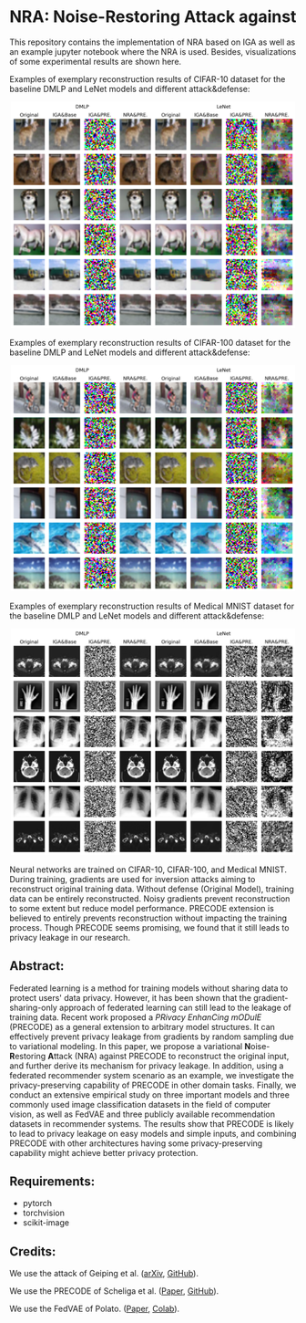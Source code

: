 # NRA: Noise-Restoring Attack against
This repository contains the implementation of NRA based on IGA as well as an example jupyter notebook where the NRA is used. Besides, visualizations of some experimental results are shown here. 

Examples of exemplary reconstruction results of CIFAR-10 dataset for the baseline DMLP and LeNet models and different attack&defense:
<p align="center">
  <img src="./attack_samples_cifar10.png" alt="summary" width="500">
</p>
Examples of exemplary reconstruction results of CIFAR-100 dataset for the baseline DMLP and LeNet models and different attack&defense:
<p align="center">
  <img src="./attack_samples_cifar100.png" alt="summary" width="500">
</p>
Examples of exemplary reconstruction results of Medical MNIST dataset for the baseline DMLP and LeNet models and different attack&defense:
<p align="center">
  <img src="./attack_samples_medical_mnist.png" alt="summary" width="500">
</p>
Neural networks are trained on CIFAR-10, CIFAR-100, and Medical MNIST. During training, gradients are used for inversion attacks aiming to reconstruct original training data. Without defense (Original Model), training data can be entirely reconstructed. Noisy gradients prevent reconstruction to some extent but reduce model performance. PRECODE extension is believed to entirely prevents reconstruction without impacting the training process. Though PRECODE seems promising, we found that it still leads to privacy leakage in our research.


## Abstract:
Federated learning is a method for training models without sharing data to protect users' data privacy. However, it has been shown that the gradient-sharing-only approach of federated learning can still lead to the leakage of training data. Recent work proposed a *PRivacy EnhanCing mODulE* (PRECODE) as a general extension to arbitrary model structures. It can effectively prevent privacy leakage from gradients by random sampling due to variational modeling. In this paper, we propose a variational **N**oise-**R**estoring **A**ttack (NRA) against PRECODE to reconstruct the original input, and further derive its mechanism for privacy leakage. In addition, using a federated recommender system scenario as an example, we investigate the privacy-preserving capability of PRECODE in other domain tasks. Finally, we conduct an extensive empirical study on three important models and three commonly used image classification datasets in the field of computer vision, as well as FedVAE and three publicly available recommendation datasets in recommender systems. The results show that PRECODE is likely to lead to privacy leakage on easy models and simple inputs, and combining PRECODE with other architectures having some privacy-preserving capability might achieve better privacy protection.


## Requirements:
+ pytorch
+ torchvision
+ scikit-image


## Credits:
We use the attack of Geiping et al. ([arXiv](https://arxiv.org/abs/2003.14053), [GitHub](https://github.com/JonasGeiping/invertinggradients)).

We use the PRECODE of Scheliga et al. ([Paper](https://openaccess.thecvf.com/content/WACV2022/papers/Scheliga_PRECODE_-_A_Generic_Model_Extension_To_Prevent_Deep_Gradient_WACV_2022_paper.pdf), [GitHub](https://github.com/dAI-SY-Group/PRECODE)).

We use the FedVAE of Polato. ([Paper](https://ieeexplore.ieee.org/abstract/document/9533358), [Colab](https://colab.research.google.com/drive/1sOx8QZYwRoEvOc6kBiQnVqZNVdbAEofM?usp=sharing)).
